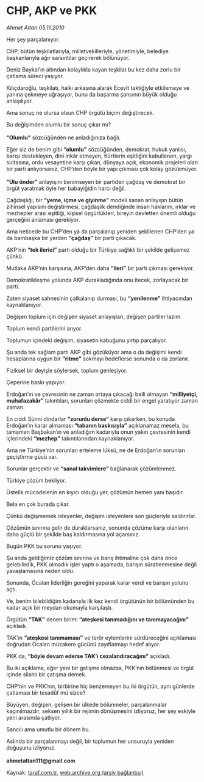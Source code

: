 # CHP, AKP ve PKK

*Ahmet Altan 05.11.2010*

<div class="yazi"><p>Her şey parçalanıyor.</p>
<p>CHP, bütün teşkilatlarıyla, milletvekilleriyle, yönetimiyle, belediye başkanlarıyla ağır sarsıntılar geçirerek bölünüyor.</p>
<p>Deniz Baykal’ın altından kolaylıkla kayan teşkilat bu kez daha zorlu bir çatlama süreci yaşıyor.</p>
<p>Kılıçdaroğlu, teşkilatı, halkı arkasına alarak Ecevit taktiğiyle etkilemeye ve yanına çekmeye uğraşıyor, bunu da başarma şansının büyük olduğu anlaşılıyor.</p>
<p>Ama sonuç ne olursa olsun CHP örgütü biçim değiştirecek.</p>
<p>Bu değişimden olumlu bir sonuç çıkar mı?<br/><br/><b>“Olumlu”</b> sözcüğünden ne anladığınıza bağlı.</p>
<p>Eğer siz de benim gibi <b>“olumlu”</b> sözcüğünden, demokrat, hukuk yanlısı, barışı destekleyen, dini inkâr etmeyen, Kürtlerin eşitliğini kabullenen, yargı sultasına, ordu vesayetine karşı çıkan, dünyaya açık, ekonomik projeleri olan bir parti anlıyorsanız, CHP’den böyle bir yapı çıkması çok kolay gözükmüyor.<br/><br/><b>“Ulu önder”</b> anlayışını benimseyen bir partiden çağdaş ve demokrat bir örgüt yaratmak öyle her babayiğidin harcı değil.</p>
<p>Çağdaşlığı, bir <b>“yeme, içme ve giyinme”</b> modeli sanan anlayışın bütün zihinsel yapısını değiştirmesi, çağdaşlık dendiğinde insan haklarını, ırklar ve mezhepler arası eşitliği, kişisel özgürlükleri, bireyin devletten önemli olduğu gerçeğini anlaması gerekiyor.</p>
<p>Ama neticede bu CHP’den ya da parçalanıp yeniden şekillenen CHP’den ya da bambaşka bir yerden <b>“çağdaş”</b> bir parti çıkacak.</p>
<p>AKP’nin <b>“tek ilerici”</b> parti olduğu bir Türkiye sağlıklı bir şekilde gelişemez çünkü.</p>
<p>Mutlaka AKP’nin karşısına, AKP’den daha <b>“ileri”</b> bir parti çıkması gerekiyor.</p>
<p>Demokratikleşme yolunda AKP durakladığında onu itecek, zorlayacak bir parti.</p>
<p>Zaten siyaset sahnesinin çalkalanıp durması, bu <b>“yenilenme”</b> ihtiyacından kaynaklanıyor.</p>
<p>Değişen toplum için değişen siyaset anlayışları, değişen partiler lazım.</p>
<p>Toplum kendi partilerini arıyor.</p>
<p>Toplumun içindeki değişim, siyasetin kabuğunu yırtıp parçalıyor.</p>
<p>Şu anda tek sağlam parti AKP gibi gözüküyor ama o da değişimi kendi hesaplarına uygun bir <b>“ritme”</b> sokmayı hedeflerse sonunda o da zorlanır.</p>
<p>Fiziksel bir deyişle söylersek, toplum genleşiyor.</p>
<p>Çeperine baskı yapıyor.</p>
<p>Erdoğan’ın ve çevresinin ne zaman ortaya çıkacağı belli olmayan <b>“milliyetçi, muhafazakâr”</b> takıntıları, sorunları çözmekte ciddi bir engel yaratıyor zaman zaman.</p>
<p>En ciddi Sünni dindarlar <b>“zorunlu derse”</b> karşı çıkarken, bu konuda Erdoğan’ın karar almaması <b>“tabanın baskısıyla”</b> açıklanamaz mesela, bu tamamen Başbakan’ın ve anladığım kadarıyla onun yakın çevresinin kendi içlerindeki <b>“mezhep”</b> takıntılarından kaynaklanıyor.</p>
<p>Ama ne Türkiye’nin sorunları erteleme lüksü, ne de Erdoğan’ın sorunları geçiştirme gücü var.</p>
<p>Sorunlar gerçektir ve <b>“sanal takvimlere”</b> bağlanarak çözümlenmez.</p>
<p>Türkiye çözüm bekliyor.</p>
<p>Üstelik mücadelenin en kıyıcı olduğu yer, çözümün hemen yanı başıdır.</p>
<p>Bela en çok burada çıkar.</p>
<p>Çünkü değişmemek isteyenler, değişim isteyenlere son güçleriyle saldırırlar.</p>
<p>Çözümün sınırına gelir de duraklarsanız, sonunda çözüme karşı olanların daha güçlü bir şekilde baş kaldırmasına yol açarsınız.</p>
<p>Bugün PKK bu sorunu yaşıyor.</p>
<p>Şu anda geldiğimiz çözüm sınırına ve barış ihtimaline çok daha önce gelebilirdik, PKK olmadık işler yaptı o aşamada, barışın süratlenmesine değil yavaşlamasına neden oldu.</p>
<p>Sonunda, Öcalan liderliğin gereğini yaparak karar verdi ve barışın yolunu açtı.</p>
<p>Ve, benim bilebildiğim kadarıyla ilk kez kendi örgütünün bir bölümünden bu kadar açık bir meydan okumayla karşılaştı.</p>
<p>Örgütün <b>“TAK”</b> denen birimi <b>“ateşkesi tanımadığını ve tanımayacağını”</b> açıkladı.</p>
<p>TAK’ın <b>“ateşkesi tanımaması”</b> ve terör eylemlerini sürdüreceğini açıklaması doğrudan Öcalan müzakere gücünü zayıflatmayı hedef alıyor.</p>
<p>PKK da, <b>“böyle devam ederse TAK’ı cezalandıracağını”</b> açıkladı.</p>
<p>Bu iki açıklama, eğer yeni bir gelişme olmazsa, PKK’nın bölünmesi ve örgüt içinde silahlı bir çatışma demek.</p>
<p>CHP’nin ve PKK’nın, birbirine hiç benzemeyen bu iki örgütün, aynı günlerde çatlaması bir tesadüf mü sizce?</p>
<p>Büyüyen, değişen, gelişen bir ülkede bölünmeler, parçalanmalar kaçınılmazdır, seksen yıllık bir rejimin dönüşmesini izliyoruz, her şey eskiyle yeni arasında çatlıyor.</p>
<p>Sancılı ama umutlu bir dönem bu.</p>
<p>Aslında bir parçalanmayı değil, bir toplumun her unsuruyla yeniden doğuşunu izliyoruz.<br/><br/><b>ahmetaltan111@gmail.com</b></p></div>

Kaynak: [taraf.com.tr](http://www.taraf.com.tr:80/ahmet-altan/makale-chp-akp-ve-pkk.htm), [web.archive.org (arşiv bağlantısı)](http://web.archive.org/web/20101107060841/http://www.taraf.com.tr:80/ahmet-altan/makale-chp-akp-ve-pkk.htm)
